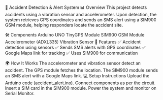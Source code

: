 🚀 Accident Detection & Alert System
📊 Overview
This project detects accidents using a vibration sensor and accelerometer. Upon detection, the system retrieves GPS coordinates and sends an SMS alert using a SIM900 GSM module, helping responders locate the accident site.

🛠 Components
Arduino UNO
TinyGPS Module
SIM900 GSM Module
Accelerometer (ADXL335)
Vibration Sensor
🎨 Features
✅ Accident detection using sensors
✅ Sends SMS alerts with GPS coordinates
✅ Google Maps link for tracking
✅ Uses SIM900 for communication

🌍 How It Works
The accelerometer and vibration sensor detect an accident.
The GPS module fetches the location.
The SIM900 module sends an SMS alert with a Google Maps link.
💻 Setup Instructions
Upload the Arduino code (accident_alert.ino).
Connect components as per the circuit.
Insert a SIM card in the SIM900 module.
Power the system and monitor on Serial Monitor.
